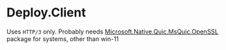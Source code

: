 # Deploy.Client

Uses `HTTP/3` only. Probably needs [Microsoft.Native.Quic.MsQuic.OpenSSL](nuget.org/packages/Microsoft.Native.Quic.MsQuic.OpenSSL) package for systems, other than win-11
